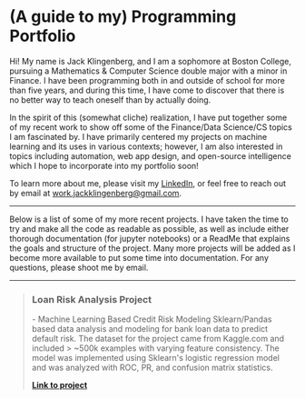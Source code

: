 # (A guide to my) Programming Portfolio

Hi! My name is Jack Klingenberg, and I am a sophomore at Boston College, pursuing a Mathematics & Computer Science double major with a minor in Finance. I have been programming both in and outside of school for more than five years, and during this time, I have come to discover that there is no better way to teach oneself than by actually doing.

In the spirit of this (somewhat cliche) realization, I have put together some of my recent work to show off some of the Finance/Data Science/CS topics I am fascinated by. I have primarily centered my projects on machine learning and its uses in various contexts; however, I am also interested in topics including automation, web app design, and open-source intelligence which I hope to incorporate into my portfolio soon! 

To learn more about me, please visit my [LinkedIn](https://www.linkedin.com/in/jackklingenberg/), or feel free to reach out by email at work.jackklingenberg@gmail.com.

---

Below is a list of some of my more recent projects. I have taken the time to try and make all the code as readable as possible, as well as include either thorough documentation (for jupyter notebooks) or a ReadMe that explains the goals and structure of the project. Many more projects will be added as I become more available to put some time into documentation. For any questions, please shoot me by email. 

---

> <h3 style="color: color:#028ad9"> Loan Risk Analysis Project </h3> - Machine Learning Based Credit Risk Modeling
> Sklearn/Pandas based data analysis and modeling for bank loan data to predict default risk. The dataset for the project came from Kaggle.com and included > ~500k examples with varying feature consistency. The model was implemented using Sklearn's logistic regression model and was analyzed with ROC, PR, and
> confusion matrix statistics.
> &nbsp;
> 
>**[Link to project]()**
